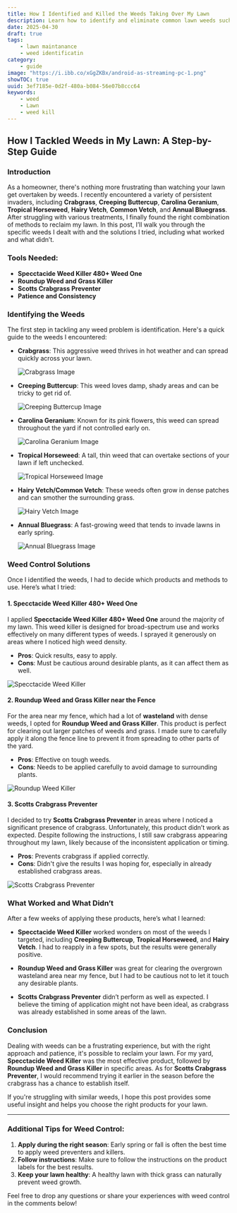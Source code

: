 ```yaml
---
title: How I Identified and Killed the Weeds Taking Over My Lawn
description: Learn how to identify and eliminate common lawn weeds such as crab grass, creeping buttercup, Carolina geranium, tropical horseweed, hairy vetch, common vetch, and annual bluegrass. This step-by-step guide will help you tackle these persistent invaders in your lawn, ensuring a healthy, thriving yard without the use of harsh chemicals. Whether you're dealing with weeds in your front yard or backyard, discover the most effective methods to restore your lawn’s beauty and health.
date: 2025-04-30
draft: true
tags:
    - lawn maintanance
    - weed identificatin 
category:
    - guide
image: "https://i.ibb.co/xGgZKBx/android-as-streaming-pc-1.png"
showTOC: true
uuid: 3ef7185e-0d2f-480a-b084-56e07b8ccc64
keywords:
    - weed
    - Lawn
    - weed kill
---
```

## **How I Tackled Weeds in My Lawn: A Step-by-Step Guide**

### **Introduction**

As a homeowner, there's nothing more frustrating than watching your lawn get overtaken by weeds. I recently encountered a variety of persistent invaders, including **Crabgrass**, **Creeping Buttercup**, **Carolina Geranium**, **Tropical Horseweed**, **Hairy Vetch**, **Common Vetch**, and **Annual Bluegrass**. After struggling with various treatments, I finally found the right combination of methods to reclaim my lawn. In this post, I’ll walk you through the specific weeds I dealt with and the solutions I tried, including what worked and what didn’t.

### **Tools Needed:**

- **Specctacide Weed Killer 480+ Weed One**
- **Roundup Weed and Grass Killer**
- **Scotts Crabgrass Preventer**
- **Patience and Consistency**

### **Identifying the Weeds**

The first step in tackling any weed problem is identification. Here's a quick guide to the weeds I encountered:

- **Crabgrass**: This aggressive weed thrives in hot weather and can spread quickly across your lawn.
  
  ![Crabgrass Image](https://i.ibb.co/j4D6PLV/image.png)
  
- **Creeping Buttercup**: This weed loves damp, shady areas and can be tricky to get rid of.
  
  ![Creeping Buttercup Image](https://i.ibb.co/tMz1B5G/image.png)
  
- **Carolina Geranium**: Known for its pink flowers, this weed can spread throughout the yard if not controlled early on.
  
  ![Carolina Geranium Image](https://i.ibb.co/SJ3hTj1/image.png)

- **Tropical Horseweed**: A tall, thin weed that can overtake sections of your lawn if left unchecked.
  
  ![Tropical Horseweed Image](https://i.ibb.co/XX070q2/image.png)

- **Hairy Vetch/Common Vetch**: These weeds often grow in dense patches and can smother the surrounding grass.
  
  ![Hairy Vetch Image](https://i.ibb.co/7Y38LtQ/image.png)

- **Annual Bluegrass**: A fast-growing weed that tends to invade lawns in early spring.
  
  ![Annual Bluegrass Image](https://i.ibb.co/zQ4Jf6B/image.png)

### **Weed Control Solutions**

Once I identified the weeds, I had to decide which products and methods to use. Here’s what I tried:

#### **1. Specctacide Weed Killer 480+ Weed One**

I applied **Specctacide Weed Killer 480+ Weed One** around the majority of my lawn. This weed killer is designed for broad-spectrum use and works effectively on many different types of weeds. I sprayed it generously on areas where I noticed high weed density.

- **Pros**: Quick results, easy to apply.
- **Cons**: Must be cautious around desirable plants, as it can affect them as well.

![Specctacide Weed Killer](https://i.ibb.co/j4D6PLV/image.png)

#### **2. Roundup Weed and Grass Killer near the Fence**

For the area near my fence, which had a lot of **wasteland** with dense weeds, I opted for **Roundup Weed and Grass Killer**. This product is perfect for clearing out larger patches of weeds and grass. I made sure to carefully apply it along the fence line to prevent it from spreading to other parts of the yard.

- **Pros**: Effective on tough weeds.
- **Cons**: Needs to be applied carefully to avoid damage to surrounding plants.

![Roundup Weed Killer](https://i.ibb.co/tMz1B5G/image.png)

#### **3. Scotts Crabgrass Preventer**

I decided to try **Scotts Crabgrass Preventer** in areas where I noticed a significant presence of crabgrass. Unfortunately, this product didn’t work as expected. Despite following the instructions, I still saw crabgrass appearing throughout my lawn, likely because of the inconsistent application or timing.

- **Pros**: Prevents crabgrass if applied correctly.
- **Cons**: Didn't give the results I was hoping for, especially in already established crabgrass areas.

![Scotts Crabgrass Preventer](https://i.ibb.co/SJ3hTj1/image.png)

### **What Worked and What Didn’t**

After a few weeks of applying these products, here’s what I learned:

- **Specctacide Weed Killer** worked wonders on most of the weeds I targeted, including **Creeping Buttercup**, **Tropical Horseweed**, and **Hairy Vetch**. I had to reapply in a few spots, but the results were generally positive.
  
- **Roundup Weed and Grass Killer** was great for clearing the overgrown wasteland area near my fence, but I had to be cautious not to let it touch any desirable plants.

- **Scotts Crabgrass Preventer** didn’t perform as well as expected. I believe the timing of application might not have been ideal, as crabgrass was already established in some areas of the lawn.

### **Conclusion**

Dealing with weeds can be a frustrating experience, but with the right approach and patience, it's possible to reclaim your lawn. For my yard, **Specctacide Weed Killer** was the most effective product, followed by **Roundup Weed and Grass Killer** in specific areas. As for **Scotts Crabgrass Preventer**, I would recommend trying it earlier in the season before the crabgrass has a chance to establish itself. 

If you're struggling with similar weeds, I hope this post provides some useful insight and helps you choose the right products for your lawn.

---

### **Additional Tips for Weed Control:**
1. **Apply during the right season**: Early spring or fall is often the best time to apply weed preventers and killers.
2. **Follow instructions**: Make sure to follow the instructions on the product labels for the best results.
3. **Keep your lawn healthy**: A healthy lawn with thick grass can naturally prevent weed growth.

Feel free to drop any questions or share your experiences with weed control in the comments below!
